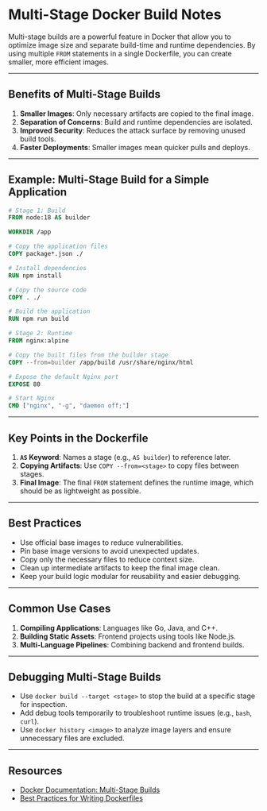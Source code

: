 # Multi-Stage Docker Build Notes

Multi-stage builds are a powerful feature in Docker that allow you to optimize image size and separate build-time and runtime dependencies. By using multiple `FROM` statements in a single Dockerfile, you can create smaller, more efficient images.

---

## Benefits of Multi-Stage Builds
1. **Smaller Images**: Only necessary artifacts are copied to the final image.
2. **Separation of Concerns**: Build and runtime dependencies are isolated.
3. **Improved Security**: Reduces the attack surface by removing unused build tools.
4. **Faster Deployments**: Smaller images mean quicker pulls and deploys.

---

## Example: Multi-Stage Build for a Simple Application

```dockerfile
# Stage 1: Build
FROM node:18 AS builder

WORKDIR /app

# Copy the application files
COPY package*.json ./

# Install dependencies
RUN npm install

# Copy the source code
COPY . ./

# Build the application
RUN npm run build

# Stage 2: Runtime
FROM nginx:alpine

# Copy the built files from the builder stage
COPY --from=builder /app/build /usr/share/nginx/html

# Expose the default Nginx port
EXPOSE 80

# Start Nginx
CMD ["nginx", "-g", "daemon off;"]
```

---

## Key Points in the Dockerfile
1. **`AS` Keyword**: Names a stage (e.g., `AS builder`) to reference later.
2. **Copying Artifacts**: Use `COPY --from=<stage>` to copy files between stages.
3. **Final Image**: The final `FROM` statement defines the runtime image, which should be as lightweight as possible.

---

## Best Practices
- Use official base images to reduce vulnerabilities.
- Pin base image versions to avoid unexpected updates.
- Copy only the necessary files to reduce context size.
- Clean up intermediate artifacts to keep the final image clean.
- Keep your build logic modular for reusability and easier debugging.

---

## Common Use Cases
1. **Compiling Applications**: Languages like Go, Java, and C++.
2. **Building Static Assets**: Frontend projects using tools like Node.js.
3. **Multi-Language Pipelines**: Combining backend and frontend builds.

---

## Debugging Multi-Stage Builds
- Use `docker build --target <stage>` to stop the build at a specific stage for inspection.
- Add debug tools temporarily to troubleshoot runtime issues (e.g., `bash`, `curl`).
- Use `docker history <image>` to analyze image layers and ensure unnecessary files are excluded.

---

## Resources
- [Docker Documentation: Multi-Stage Builds](https://docs.docker.com/develop/develop-images/multistage-build/)
- [Best Practices for Writing Dockerfiles](https://docs.docker.com/develop/develop-images/dockerfile_best-practices/)
